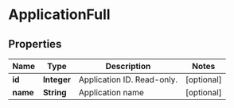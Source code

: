 
# ApplicationFull

## Properties
Name | Type | Description | Notes
------------ | ------------- | ------------- | -------------
**id** | **Integer** | Application ID. Read-only. |  [optional]
**name** | **String** | Application name |  [optional]



